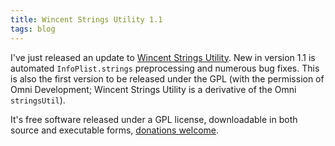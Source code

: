 ```yaml
---
title: Wincent Strings Utility 1.1
tags: blog
---
```


I've just released an update to [Wincent Strings Utility](http://www.wincent.com/a/products/wincent-strings-util/). New in version 1.1 is automated `InfoPlist.strings` preprocessing and numerous bug fixes. This is also the first version to be released under the GPL (with the permission of Omni Development; Wincent Strings Utility is a derivative of the Omni `stringsUtil`).

It's free software released under a GPL license, downloadable in both source and executable forms, [donations welcome](https://www.paypal.com/xclick/business=win@wincent.com&item_name=Wincent+Strings+Utility+donation&no_note=1&currency_code=EUR).
